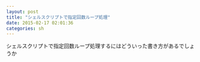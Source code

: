 ```yaml
---
layout: post
title: "シェルスクリプトで指定回数ループ処理"
date: 2015-02-17 02:01:36
categories: sh
---
```

<p>シェルスクリプトで指定回数ループ処理するにはどういった書き方があるでしょうか </p>
